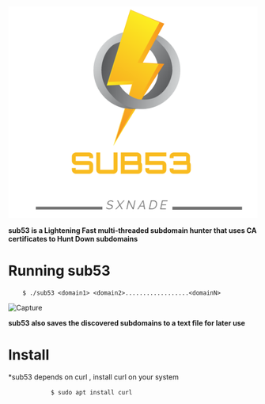 ![Capture](https://github.com/SxNade/sub53/blob/main/sub53.png)


**sub53 is a Lightening Fast multi-threaded subdomain hunter that uses  CA certificates to Hunt Down subdomains**


# Running sub53

        $ ./sub53 <domain1> <domain2>..................<domainN>

![Capture](https://github.com/SxNade/SxNade.github.io/blob/main/sub53.gif)
    
**sub53 also saves the discovered subdomains to a text file for later use**

# Install

*sub53 depends on curl , install curl on your system

                $ sudo apt install curl


